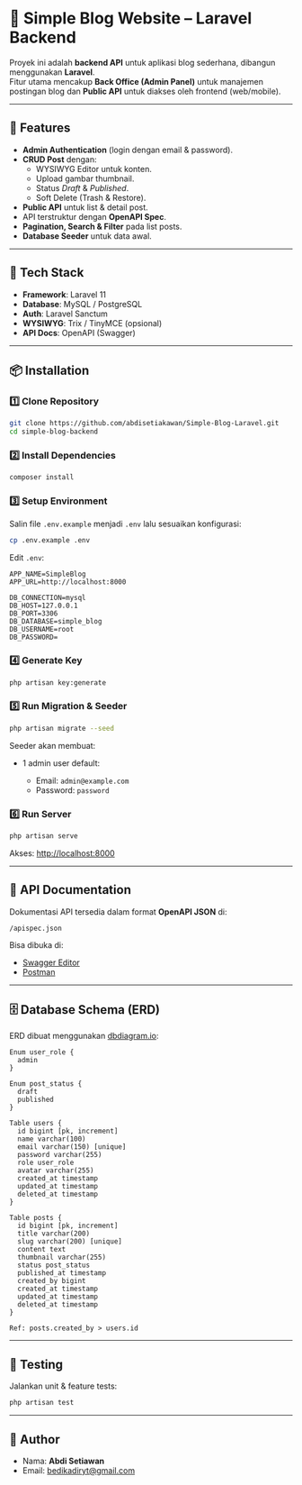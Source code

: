 # 📄 Simple Blog Website – Laravel Backend

Proyek ini adalah **backend API** untuk aplikasi blog sederhana, dibangun menggunakan **Laravel**.  
Fitur utama mencakup **Back Office (Admin Panel)** untuk manajemen postingan blog dan **Public API** untuk diakses oleh frontend (web/mobile).

---

## 🚀 Features
- **Admin Authentication** (login dengan email & password).
- **CRUD Post** dengan:
  - WYSIWYG Editor untuk konten.
  - Upload gambar thumbnail.
  - Status *Draft* & *Published*.
  - Soft Delete (Trash & Restore).
- **Public API** untuk list & detail post.
- API terstruktur dengan **OpenAPI Spec**.
- **Pagination, Search & Filter** pada list posts.
- **Database Seeder** untuk data awal.

---

## 📂 Tech Stack
- **Framework**: Laravel 11
- **Database**: MySQL / PostgreSQL
- **Auth**: Laravel Sanctum
- **WYSIWYG**: Trix / TinyMCE (opsional)
- **API Docs**: OpenAPI (Swagger)

---

## 📦 Installation

### 1️⃣ Clone Repository
```bash
git clone https://github.com/abdisetiakawan/Simple-Blog-Laravel.git
cd simple-blog-backend
````

### 2️⃣ Install Dependencies

```bash
composer install
```

### 3️⃣ Setup Environment

Salin file `.env.example` menjadi `.env` lalu sesuaikan konfigurasi:

```bash
cp .env.example .env
```

Edit `.env`:

```env
APP_NAME=SimpleBlog
APP_URL=http://localhost:8000

DB_CONNECTION=mysql
DB_HOST=127.0.0.1
DB_PORT=3306
DB_DATABASE=simple_blog
DB_USERNAME=root
DB_PASSWORD=
```

### 4️⃣ Generate Key

```bash
php artisan key:generate
```

### 5️⃣ Run Migration & Seeder

```bash
php artisan migrate --seed
```

Seeder akan membuat:

* 1 admin user default:

  * Email: `admin@example.com`
  * Password: `password`

### 6️⃣ Run Server

```bash
php artisan serve
```

Akses: [http://localhost:8000](http://localhost:8000)

---

## 🔗 API Documentation

Dokumentasi API tersedia dalam format **OpenAPI JSON** di:

```
/apispec.json
```

Bisa dibuka di:

* [Swagger Editor](https://editor.swagger.io/)
* [Postman](https://www.postman.com/)

---

## 🗄 Database Schema (ERD)

ERD dibuat menggunakan [dbdiagram.io](https://dbdiagram.io):

```dbml
Enum user_role {
  admin
}

Enum post_status {
  draft
  published
}

Table users {
  id bigint [pk, increment]
  name varchar(100)
  email varchar(150) [unique]
  password varchar(255)
  role user_role
  avatar varchar(255)
  created_at timestamp
  updated_at timestamp
  deleted_at timestamp
}

Table posts {
  id bigint [pk, increment]
  title varchar(200)
  slug varchar(200) [unique]
  content text
  thumbnail varchar(255)
  status post_status
  published_at timestamp
  created_by bigint
  created_at timestamp
  updated_at timestamp
  deleted_at timestamp
}

Ref: posts.created_by > users.id
```

---

## 🧪 Testing

Jalankan unit & feature tests:

```bash
php artisan test
```

---


## 👤 Author

* Nama: **Abdi Setiawan**
* Email: [bedikadiryt@gmail.com](mailto:bedikadiryt@gmail.com)


